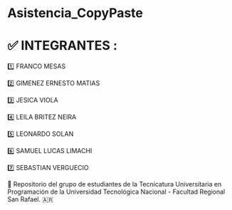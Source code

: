 # Asistencia_CopyPaste

# :white_check_mark: INTEGRANTES :

:one: FRANCO MESAS 

:two: GIMENEZ ERNESTO MATIAS

:three: JESICA VIOLA 

:four: LEILA BRITEZ NEIRA  

:five: LEONARDO SOLAN       

:six: SAMUEL LUCAS LIMACHI    

:seven: SEBASTIAN VERGUECIO 
  
 
  
:notebook_with_decorative_cover: Repositorio del grupo de estudiantes de la Tecnicatura Universitaria en Programación de la Universidad Tecnológica Nacional - Facultad Regional San Rafael. :argentina:
